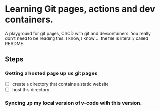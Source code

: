 # Learning Git pages, actions and dev containers.

A playground for git pages, CI/CD with git and devcontainers. You really don't need to be 
reading this. I know, I know ... the file is literally called README. 

## Steps

### Getting a hosted page up us git pages
- [ ] create a directory that contains a static website
- [ ] host this directory

### Syncing up my local version of v-code with this version.
